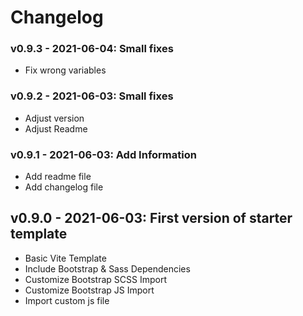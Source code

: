 # Changelog

### v0.9.3 - 2021-06-04: Small fixes
* Fix wrong variables

### v0.9.2 - 2021-06-03: Small fixes
* Adjust version
* Adjust Readme

### v0.9.1 - 2021-06-03: Add Information
* Add readme file
* Add changelog file

## v0.9.0 - 2021-06-03: First version of starter template
* Basic Vite Template
* Include Bootstrap & Sass Dependencies
* Customize Bootstrap SCSS Import
* Customize Bootstrap JS Import
* Import custom js file
